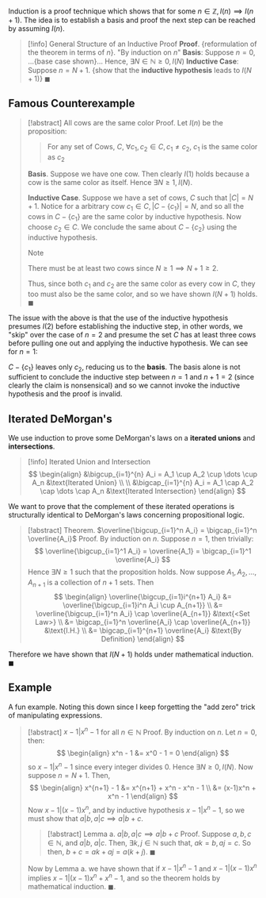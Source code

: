 Induction is a proof technique which shows that for some $n \in \mathbb{Z}, I(n) \implies I(n+1)$. The idea is to establish a basis and proof the next step can be reached by assuming $I(n)$.

> [!info] General Structure of an Inductive Proof
> **Proof**. {reformulation of the theorem in terms of $n$}. "By induction on $n$"
> **Basis**: Suppose $n = 0$, ...{base case shown}... Hence, $\exists N \in \mathbb{N} \geq 0, I(N)$
> **Inductive Case**: Suppose $n = N + 1$. {show that the **inductive hypothesis** leads to $I(N+1)$}
> $\blacksquare$

## Famous Counterexample

> [!abstract] All cows are the same color
> Proof. Let $I(n)$ be the proposition:
> > For any set of Cows, $C$, $\forall c_1, c_2 \in C, c_1 \neq c_2$, $c_1$ is the same color as $c_2$
>
> **Basis**. Suppose we have one cow. Then clearly $I(1)$ holds because a cow is the same color as itself. Hence $\exists N \geq 1, I(N)$.
>
> **Inductive Case**. Suppose we have a set of cows, $C$ such that $|C| = N+1$.  Notice for a arbitrary cow $c_1 \in C, |C - \{c_1\}| = N$, and so all the cows in $C - \{c_1\}$ are the same color by inductive hypothesis. Now choose $c_2 \in C$. We conclude the same about $C - \{c_2\}$ using the inductive hypothesis.
> > [!note]
> > There must be at least two cows since $N \geq 1 \implies N + 1 \geq 2$.
>
> Thus, since both $c_1$ and $c_2$ are the same color as every cow in $C$, they too must also be the same color, and so we have shown $I(N+1)$ holds. $\blacksquare$

The issue with the above is that the use of the inductive hypothesis presumes $I(2)$ before establishing the inductive step, in other words, we "skip" over the case of $n = 2$ and presume the set $C$ has at least three cows before pulling one out and applying the inductive hypothesis. We can see for $n = 1$:

$C - \{c_1\}$ leaves only $c_2$, reducing us to the **basis**. The basis alone is not sufficient to conclude the inductive step between $n = 1$ and $n + 1 = 2$ (since clearly the claim is nonsensical) and so we cannot invoke the inductive hypothesis and the proof is invalid.

## Iterated DeMorgan's

We use induction to prove some DeMorgan's laws on a **iterated unions** and **intersections**.

>[!info] Iterated Union and Intersection
>$$
>\begin{align}
>&\bigcup_{i=1}^{n} A_i = A_1 \cup A_2 \cup \dots \cup A_n &\text{Iterated Union} \\ \\
>&\bigcap_{i=1}^{n} A_i = A_1 \cap A_2 \cap \dots \cap A_n &\text{Iterated Intersection}
>\end{align}
>$$

We want to prove that the complement of these iterated operations is structurally identical to DeMorgan's laws concerning propositional logic.

> [!abstract] Theorem. $\overline{\bigcup_{i=1}^n A_i} = \bigcap_{i=1}^n \overline{A_i}$
> Proof. By induction on $n$. Suppose $n = 1$, then trivially:
> $$
> \overline{\bigcup_{i=1}^1 A_i} = \overline{A_1} = \bigcap_{i=1}^1 \overline{A_i}
> $$
> Hence $\exists N \geq 1$ such that the proposition holds.
> Now suppose $A_1, A_2, \dots, A_{n+1}$ is a collection of $n+1$ sets. Then
> $$
> \begin{align}
> \overline{\bigcup_{i=1}i^{n+1} A_i} &= \overline{\bigcup_{i=1}i^n A_i \cup A_{n+1}} \\
> &= \overline{\bigcup_{i=1}^n A_i} \cap \overline{A_{n+1}} &\text{<Set Law>} \\
> &= \bigcap_{i=1}^n \overline{A_i} \cap \overline{A_{n+1}} &\text{I.H.} \\
> &= \bigcap_{i=1}^{n+1} \overline{A_i} &\text{By Definition}
> \end{align}
> $$

Therefore we have shown that $I(N+1)$ holds under mathematical induction. $\blacksquare$

## Example

A fun example. Noting this down since I keep forgetting the "add zero" trick of manipulating expressions.

> [!abstract] $x - 1 | x^n-1$ for all $n \in \mathbb{N}$
> Proof. By induction on $n$. Let $n = 0$, then:
> $$
> \begin{align}
> x^n - 1 &= x^0 - 1 = 0
> \end{align}
> $$
> so $x - 1 | x^n - 1$ since every integer divides 0. Hence $\exists N \geq 0, I(N)$.
> Now suppose $n = N + 1$. Then,
> $$
> \begin{align}
> x^{n+1} - 1 &= x^{n+1} + x^n - x^n - 1 \\
> &= (x-1)x^n + x^n - 1
> \end{align}
> $$
> Now $x-1|(x-1)x^n$, and by inductive hypothesis $x-1|x^n-1$, so we must show that $a|b, a|c \implies a | b + c$.
>
> > [!abstract] Lemma a. $a|b, a|c \implies a | b + c$
> > Proof. Suppose $a, b, c \in \mathbb{N}$, and $a|b, \; a|c$. Then,
> > $\exists k, j \in \mathbb{N}$ such that, $ak = b, aj = c$. So then, $b + c = ak + aj = a(k + j)$.
> > $\blacksquare$
>
> Now by Lemma a. we have shown that if $x-1|x^n -1$ and $x-1|(x-1)x^n$ implies $x-1|(x-1)x^n + x^n - 1$, and so the theorem holds by mathematical induction.
> $\blacksquare$.
